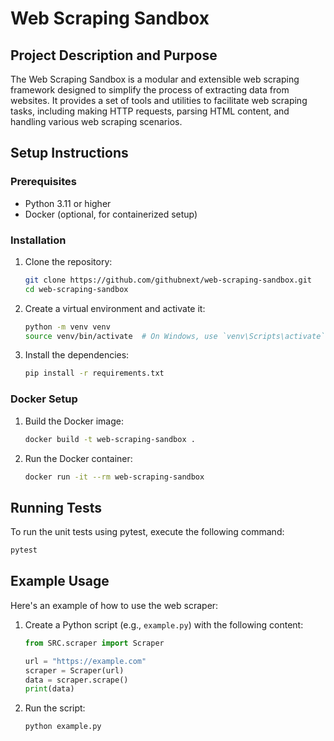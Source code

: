 # Web Scraping Sandbox

## Project Description and Purpose

The Web Scraping Sandbox is a modular and extensible web scraping framework designed to simplify the process of extracting data from websites. It provides a set of tools and utilities to facilitate web scraping tasks, including making HTTP requests, parsing HTML content, and handling various web scraping scenarios.

## Setup Instructions

### Prerequisites

- Python 3.11 or higher
- Docker (optional, for containerized setup)

### Installation

1. Clone the repository:

   ```bash
   git clone https://github.com/githubnext/web-scraping-sandbox.git
   cd web-scraping-sandbox
   ```

2. Create a virtual environment and activate it:

   ```bash
   python -m venv venv
   source venv/bin/activate  # On Windows, use `venv\Scripts\activate`
   ```

3. Install the dependencies:

   ```bash
   pip install -r requirements.txt
   ```

### Docker Setup

1. Build the Docker image:

   ```bash
   docker build -t web-scraping-sandbox .
   ```

2. Run the Docker container:

   ```bash
   docker run -it --rm web-scraping-sandbox
   ```

## Running Tests

To run the unit tests using pytest, execute the following command:

```bash
pytest
```

## Example Usage

Here's an example of how to use the web scraper:

1. Create a Python script (e.g., `example.py`) with the following content:

   ```python
   from SRC.scraper import Scraper

   url = "https://example.com"
   scraper = Scraper(url)
   data = scraper.scrape()
   print(data)
   ```

2. Run the script:

   ```bash
   python example.py
   ```

